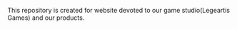 This repository is created for website devoted to our game studio(Legeartis Games) and our products.
